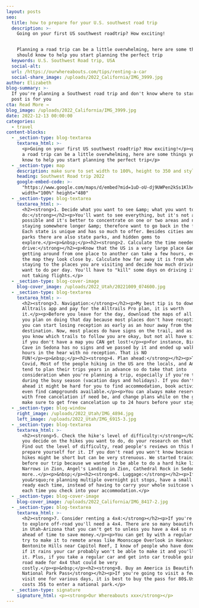 ```yaml
---
layout: posts
seo:
  title: how to prepare for your U.S. southwest road trip
  description: >-
    Going on your first US southwest roadtrip? How exciting!


    Planning a road trip can be a little overwhelming, here are some things you
    should know to help you start planning the perfect trip
  keywords: U.S. Southwest Road trip, USA
  social-alt:
  url: /https://ourwhereabouts.com/tips/renting-a-car
  social-share_image: /uploads/2022_California/IMG_3999.jpg
author: Elizabeth
blog-summary: >-
  If you're planning a Southwest road trip and don't know where to start, this
  post is for you
cta: Read More →
blog_image: /uploads/2022_California/IMG_3999.jpg
date: 2022-12-13 00:00:00
categories:
  - travel
content-blocks:
  - _section-type: blog-textarea
    textarea_html: >-
      <p>Going on your first US southwest roadtrip? How exciting!</p><p>Planning
      a road trip can be a little overwhelming, here are some things you should
      know to help you start planning the perfect trip</p>
  - _section-type: map
    description: make sure to set width to 100%, height to 350 and style to border 2
    heading: Southwest Road trip 2022
    google-embed-code: >-
      "https://www.google.com/maps/d/embed?mid=1uD-oU-dj9UWPen2kSs1Klh4b2Xz8XiE&ehbc=2E312F"
      width="100%" height="480"
  - _section-type: blog-textarea
    textarea_html: >-
      <h2><strong>1. Decide what you want to see &amp; what you want to
      do:</strong></h2><p>You'll want to see everything, but it's not always
      possible and it's better to concentrate on one or two areas and not regret
      staying somewhere longer &amp; therefore want to go back in the future.
      Each state is unique and has so much to offer. Besides cities and national
      parks there are also state parks, and hidden gems to
      explore.</p><p>&nbsp;</p><h2><strong>2. Calculate the time needed to
      drive:</strong></h2><p>Know that the US is a very large place &amp;
      getting around from one place to another can take a few hours, even if on
      the map they look close by. Calculate how far away it is from where you're
      staying to the places you are visiting and decide how much driving you
      want to do per day. You'll have to "kill" some days on driving if you're
      not taking flights.</p>
  - _section-type: blog-cover-image
    blog-cover_image: /uploads/2022_Utah/20221009_074600.jpg
  - _section-type: blog-textarea
    textarea_html: >-
      <h2><strong>3. Navigation:</strong></h2><p>My best tip is to download the
      Alltrails app and pay for the Alltrails Pro plan, it is worth
      it.</p><p>Before you leave for the day, download the maps of all the hikes
      you plan on doing that day because most places don't have reception and
      you can start losing reception as early as an hour away from the
      destination. Now, most places do have signs on the trail, and as long as
      you know which trails to follow you are okay, but not all have signs and
      if you don't have a map you CAN get lost!</p><p>For instance, Birthing
      Cave in Sedona has no signs and we passed by it and ended up walking for 2
      hours in the hear with no reception. That is NO
      FUN!</p><p>&nbsp;</p><h2><strong>4. Plan ahead:</strong></h2><p>Thanks to
      Covid, Most of the people hiking in the US are the locals, and Americans
      tend to plan their trips years in advance so do take that into
      consideration when you're planning a trip, especially if you're traveling
      during the busy season (vacation days and holidays). If you don't plan
      ahead it might be hard for you to find accommodation, book activities, or
      even find campgrounds available.</p><p>You can always make reservations
      with free cancelation if need be, and change plans while on the go, just
      make sure to get free cancelation up to 24 hours before your stay.</p>
  - _section-type: blog-window
    right_image: /uploads/2022_Utah/IMG_4894.jpg
    left_image: /uploads/2022_Utah/IMG_6915-3.jpg
  - _section-type: blog-textarea
    textarea_html: >-
      <h2><strong>5. Check the hike's level of difficulty:</strong></h2><p>When
      you decide on the hikes you want to do, do your research on that hike.
      Find out the level of difficulty, read people's reviews on this hike, and
      prepare yourself for it. If you don't read you won't know because some
      hikes might be short but can be very strenuous. We started training months
      before our trip because we wanted to be able to do a hard hike like the
      Narrows in Zion, Angel's Landing in Zion, Cathedral Rock in Sedona, and
      more..</p><p>&nbsp;</p><h2><strong>6. Luggage:</strong></h2><p>If
      you&rsquo;re planning multiple overnight pit stops, have a small backpack
      ready each time, instead of having to carry your whole suitcase with you
      each time you check into your accommodation.</p>
  - _section-type: blog-cover-image
    blog-cover_image: /uploads/2022_California/IMG_8417-2.jpg
  - _section-type: blog-textarea
    textarea_html: >-
      <h2><strong>7. Consider renting a 4x4:</strong></h2><p>If you're looking
      to explore off-road you'll need a 4x4. There are so many beautiful spots
      in Utah-Arizona that you can't get to unless you have a 4x4 so rent one
      ahead of time to save money.</p><p>You can get by with a regular car, and
      try to make it to remote areas like Moonscape Overlook in Hanksville or
      Bentonite Hills near Capitol Reef, I know of people who have done it, but
      if it rains your car probably won't be able to make it and you'll regret
      it. Plus, if you take a regular car and get into car trouble going on a
      road made for 4x4 that could be very
      costly.</p><p>&nbsp;</p><h2><strong>8. Buy an America is Beautiful
      National Park Pass</strong></h2><p>If you're going to visit a few parks or
      visit one for various days, it is best to buy the pass for 80$.Usually, it
      costs 35$ to enter a national park.</p>
  - _section-type: signature
    signature_html: <p><strong>Our Whereabouts xxx</strong></p>
---
```


